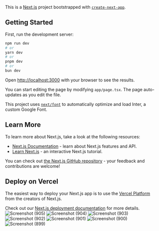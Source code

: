 This is a [Next.js](https://nextjs.org/) project bootstrapped with [`create-next-app`](https://github.com/vercel/next.js/tree/canary/packages/create-next-app).

## Getting Started

First, run the development server:

```bash
npm run dev
# or
yarn dev
# or
pnpm dev
# or
bun dev
```

Open [http://localhost:3000](http://localhost:3000) with your browser to see the results.

You can start editing the page by modifying `app/page.tsx`. The page auto-updates as you edit the file.

This project uses [`next/font`](https://nextjs.org/docs/basic-features/font-optimization) to automatically optimize and load Inter, a custom Google Font.

## Learn More

To learn more about Next.js, take a look at the following resources:

- [Next.js Documentation](https://nextjs.org/docs) - learn about Next.js features and API.
- [Learn Next.js](https://nextjs.org/learn) - an interactive Next.js tutorial.

You can check out [the Next.js GitHub repository](https://github.com/vercel/next.js/) - your feedback and contributions are welcome!

## Deploy on Vercel

The easiest way to deploy your Next.js app is to use the [Vercel Platform](https://vercel.com/new?utm_medium=default-template&filter=next.js&utm_source=create-next-app&utm_campaign=create-next-app-readme) from the creators of Next.js.

Check out our [Next.js deployment documentation](https://nextjs.org/docs/deployment) for more details.
![Screenshot (905)](https://github.com/user-attachments/assets/dc31db8c-0c93-4a75-8c31-639610e8a650)
![Screenshot (904)](https://github.com/user-attachments/assets/aa8e4a64-46c9-4a88-8413-3b7858864363)
![Screenshot (903)](https://github.com/user-attachments/assets/791c21b3-4436-4108-aa77-7e3911dac968)
![Screenshot (902)](https://github.com/user-attachments/assets/108a28cd-19a6-43bb-a4cf-ed2afc9a43b1)
![Screenshot (901)](https://github.com/user-attachments/assets/78418567-9d6f-4eb8-aa02-ba59aff2b857)
![Screenshot (900)](https://github.com/user-attachments/assets/17033d60-9bf6-4651-8201-c29afe0a8f88)
![Screenshot (899)](https://github.com/user-attachments/assets/81b4f7fe-4fa4-4ddd-a202-3ae900af85b7)

